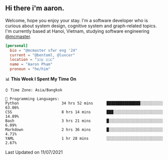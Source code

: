 <h2><b>Hi there i'm aaron. </b></h2>

Welcome, hope you enjoy your stay. I'm a software developer who is curious about system design, cognitive system and graph-related topics. I'm currently based at Hanoi, Vietnam, studying software engineering [@mcmaster](https://www.mcmaster.ca/).

```toml
[personal]
  bio = "@mcmaster sfwr eng '24"
  current = "@bentoml, @luxcer"
  location = "🇻🇳 🇨🇦"
  name = "Aaron Pham"
  pronoun = "he/him"
```
<!--<img src="https://github-readme-stats.vercel.app/api?username=aarnphm&show_icons=true&count_private=true&theme=dark" height="170"/>-->
<!--<img src="https://github-readme-stats.vercel.app/api/top-langs/?username=aarnphm&layout=compact&hide=css&theme=dark" height="170" />-->

<!--START_SECTION:waka-->
📊 **This Week I Spent My Time On** 

```text
⌚︎ Time Zone: Asia/Bangkok

💬 Programming Languages: 
Python                   34 hrs 52 mins      ███████████████░░░░░░░░░░   63.06% 
CSS                      8 hrs 14 mins       ███░░░░░░░░░░░░░░░░░░░░░░   14.89% 
Bash                     3 hrs 21 mins       █░░░░░░░░░░░░░░░░░░░░░░░░   6.09% 
Markdown                 2 hrs 36 mins       █░░░░░░░░░░░░░░░░░░░░░░░░   4.71% 
YAML                     1 hr 28 mins        ░░░░░░░░░░░░░░░░░░░░░░░░░   2.67%

```


 Last Updated on 11/07/2021
<!--END_SECTION:waka-->
